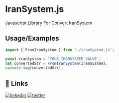 # IranSystem.js

Javascript Library For Convert IranSystem

## Usage/Examples

```js
import { FromIranSystem } from './iranSystem.js';

const iranSystem = 'YOUR IRANSYSTEM VALUE';
let convertedStr = FromIranSystem(iranSystem);
console.log(convertedStr);
```

## 🔗 Links

[![linkedin](https://img.shields.io/badge/linkedin-0A66C2?style=for-the-badge&logo=linkedin&logoColor=white)](https://www.linkedin.com/in/vahidrezazadeh/)
[![twitter](https://img.shields.io/badge/twitter-1DA1F2?style=for-the-badge&logo=twitter&logoColor=white)](https://twitter.com/vahidrezazadeh5/)
